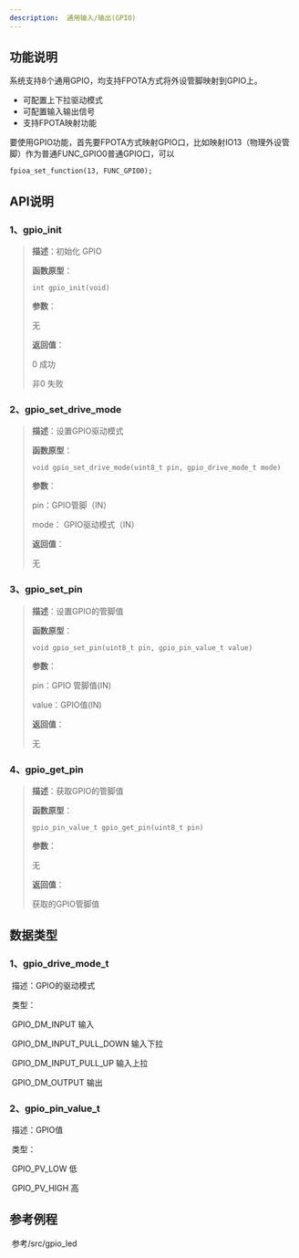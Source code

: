 ```yaml
---
description:  通用输入/输出(GPIO)
---
```


## 功能说明

系统支持8个通用GPIO，均支持FPOTA方式将外设管脚映射到GPIO上。

* 可配置上下拉驱动模式
* 可配置输入输出信号
* 支持FPOTA映射功能

要使用GPIO功能，首先要FPOTA方式映射GPIO口，比如映射IO13（物理外设管脚）作为普通FUNC\_GPIO0普通GPIO口，可以

```text
fpioa_set_function(13, FUNC_GPIO0);
```

## API说明

### 1、gpio\_init

> **描述**：初始化 GPIO
>
> **函数原型**：
>
> ```
> int gpio_init(void)
> ```
>
> **参数**：
>
> 无
>
> **返回值**：
>
> 0	成功
>
> 非0	失败

### 2、gpio_set_drive_mode

> **描述**：设置GPIO驱动模式
>
> **函数原型**：
>
> ```
> void gpio_set_drive_mode(uint8_t pin, gpio_drive_mode_t mode)
> ```
>
> **参数**：
>
> pin：GPIO管脚（IN）
>
> mode： GPIO驱动模式（IN）
>
> **返回值**：
>
> 无

### 3、gpio_set_pin

>**描述**：设置GPIO的管脚值
>
>**函数原型**：
>
>```
>void gpio_set_pin(uint8_t pin, gpio_pin_value_t value)
>```
>
>**参数**：
>
>pin：GPIO 管脚值(IN)
>
>value：GPIO值(IN)
>
>**返回值**：
>
>无

### 4、gpio_get_pin

>**描述**：获取GPIO的管脚值
>
>**函数原型**：
>
>```
>gpio_pin_value_t gpio_get_pin(uint8_t pin)
>```
>
>**参数**：
>
>无
>
>**返回值**：
>
>获取的GPIO管脚值

## 数据类型

### 1、gpio_drive_mode_t

​	描述：GPIO的驱动模式

​    类型：

​			GPIO_DM_INPUT 	输入

​			GPIO_DM_INPUT_PULL_DOWN	输入下拉

​			GPIO_DM_INPUT_PULL_UP	输入上拉

​			GPIO_DM_OUTPUT	输出

### 2、gpio_pin_value_t

​	描述：GPIO值

​	类型：

​			GPIO_PV_LOW	低

​			GPIO_PV_HIGH	高

## 参考例程

​		参考/src/gpio_led